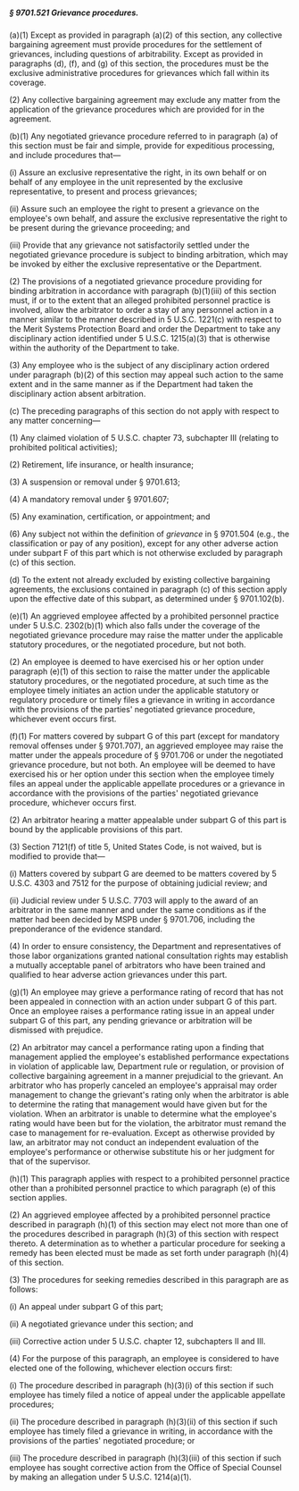 ##### § 9701.521 Grievance procedures. #####

(a)(1) Except as provided in paragraph (a)(2) of this section, any collective bargaining agreement must provide procedures for the settlement of grievances, including questions of arbitrability. Except as provided in paragraphs (d), (f), and (g) of this section, the procedures must be the exclusive administrative procedures for grievances which fall within its coverage.

(2) Any collective bargaining agreement may exclude any matter from the application of the grievance procedures which are provided for in the agreement.

(b)(1) Any negotiated grievance procedure referred to in paragraph (a) of this section must be fair and simple, provide for expeditious processing, and include procedures that—

(i) Assure an exclusive representative the right, in its own behalf or on behalf of any employee in the unit represented by the exclusive representative, to present and process grievances;

(ii) Assure such an employee the right to present a grievance on the employee's own behalf, and assure the exclusive representative the right to be present during the grievance proceeding; and

(iii) Provide that any grievance not satisfactorily settled under the negotiated grievance procedure is subject to binding arbitration, which may be invoked by either the exclusive representative or the Department.

(2) The provisions of a negotiated grievance procedure providing for binding arbitration in accordance with paragraph (b)(1)(iii) of this section must, if or to the extent that an alleged prohibited personnel practice is involved, allow the arbitrator to order a stay of any personnel action in a manner similar to the manner described in 5 U.S.C. 1221(c) with respect to the Merit Systems Protection Board and order the Department to take any disciplinary action identified under 5 U.S.C. 1215(a)(3) that is otherwise within the authority of the Department to take.

(3) Any employee who is the subject of any disciplinary action ordered under paragraph (b)(2) of this section may appeal such action to the same extent and in the same manner as if the Department had taken the disciplinary action absent arbitration.

(c) The preceding paragraphs of this section do not apply with respect to any matter concerning—

(1) Any claimed violation of 5 U.S.C. chapter 73, subchapter III (relating to prohibited political activities);

(2) Retirement, life insurance, or health insurance;

(3) A suspension or removal under § 9701.613;

(4) A mandatory removal under § 9701.607;

(5) Any examination, certification, or appointment; and

(6) Any subject not within the definition of *grievance* in § 9701.504 (e.g., the classification or pay of any position), except for any other adverse action under subpart F of this part which is not otherwise excluded by paragraph (c) of this section.

(d) To the extent not already excluded by existing collective bargaining agreements, the exclusions contained in paragraph (c) of this section apply upon the effective date of this subpart, as determined under § 9701.102(b).

(e)(1) An aggrieved employee affected by a prohibited personnel practice under 5 U.S.C. 2302(b)(1) which also falls under the coverage of the negotiated grievance procedure may raise the matter under the applicable statutory procedures, or the negotiated procedure, but not both.

(2) An employee is deemed to have exercised his or her option under paragraph (e)(1) of this section to raise the matter under the applicable statutory procedures, or the negotiated procedure, at such time as the employee timely initiates an action under the applicable statutory or regulatory procedure or timely files a grievance in writing in accordance with the provisions of the parties' negotiated grievance procedure, whichever event occurs first.

(f)(1) For matters covered by subpart G of this part (except for mandatory removal offenses under § 9701.707), an aggrieved employee may raise the matter under the appeals procedure of § 9701.706 or under the negotiated grievance procedure, but not both. An employee will be deemed to have exercised his or her option under this section when the employee timely files an appeal under the applicable appellate procedures or a grievance in accordance with the provisions of the parties' negotiated grievance procedure, whichever occurs first.

(2) An arbitrator hearing a matter appealable under subpart G of this part is bound by the applicable provisions of this part.

(3) Section 7121(f) of title 5, United States Code, is not waived, but is modified to provide that—

(i) Matters covered by subpart G are deemed to be matters covered by 5 U.S.C. 4303 and 7512 for the purpose of obtaining judicial review; and

(ii) Judicial review under 5 U.S.C. 7703 will apply to the award of an arbitrator in the same manner and under the same conditions as if the matter had been decided by MSPB under § 9701.706, including the preponderance of the evidence standard.

(4) In order to ensure consistency, the Department and representatives of those labor organizations granted national consultation rights may establish a mutually acceptable panel of arbitrators who have been trained and qualified to hear adverse action grievances under this part.

(g)(1) An employee may grieve a performance rating of record that has not been appealed in connection with an action under subpart G of this part. Once an employee raises a performance rating issue in an appeal under subpart G of this part, any pending grievance or arbitration will be dismissed with prejudice.

(2) An arbitrator may cancel a performance rating upon a finding that management applied the employee's established performance expectations in violation of applicable law, Department rule or regulation, or provision of collective bargaining agreement in a manner prejudicial to the grievant. An arbitrator who has properly canceled an employee's appraisal may order management to change the grievant's rating only when the arbitrator is able to determine the rating that management would have given but for the violation. When an arbitrator is unable to determine what the employee's rating would have been but for the violation, the arbitrator must remand the case to management for re-evaluation. Except as otherwise provided by law, an arbitrator may not conduct an independent evaluation of the employee's performance or otherwise substitute his or her judgment for that of the supervisor.

(h)(1) This paragraph applies with respect to a prohibited personnel practice other than a prohibited personnel practice to which paragraph (e) of this section applies.

(2) An aggrieved employee affected by a prohibited personnel practice described in paragraph (h)(1) of this section may elect not more than one of the procedures described in paragraph (h)(3) of this section with respect thereto. A determination as to whether a particular procedure for seeking a remedy has been elected must be made as set forth under paragraph (h)(4) of this section.

(3) The procedures for seeking remedies described in this paragraph are as follows:

(i) An appeal under subpart G of this part;

(ii) A negotiated grievance under this section; and

(iii) Corrective action under 5 U.S.C. chapter 12, subchapters II and III.

(4) For the purpose of this paragraph, an employee is considered to have elected one of the following, whichever election occurs first:

(i) The procedure described in paragraph (h)(3)(i) of this section if such employee has timely filed a notice of appeal under the applicable appellate procedures;

(ii) The procedure described in paragraph (h)(3)(ii) of this section if such employee has timely filed a grievance in writing, in accordance with the provisions of the parties' negotiated procedure; or

(iii) The procedure described in paragraph (h)(3)(iii) of this section if such employee has sought corrective action from the Office of Special Counsel by making an allegation under 5 U.S.C. 1214(a)(1).